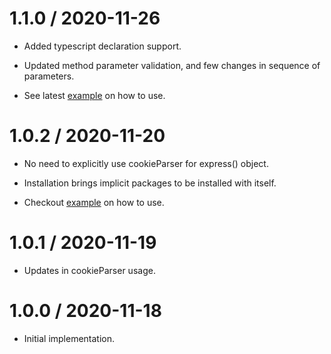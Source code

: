 
1.1.0 / 2020-11-26
==================

* Added typescript declaration support.

* Updated method parameter validation, and few changes in sequence of parameters.

* See latest [example](README.md#example) on how to use.

1.0.2 / 2020-11-20
==================

* No need to explicitly use cookieParser for express() object.

* Installation brings implicit packages to be installed with itself.

* Checkout [example](README.md#example) on how to use.

1.0.1 / 2020-11-19
==================

* Updates in cookieParser usage.

1.0.0 / 2020-11-18
==================

* Initial implementation.
